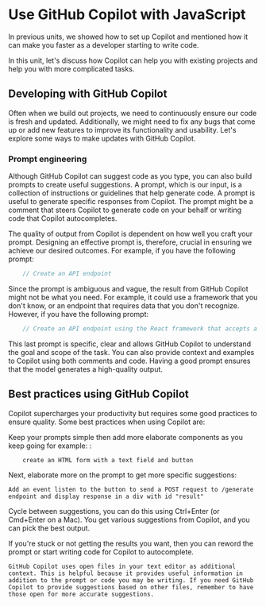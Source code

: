 # Use GitHub Copilot with JavaScript
In previous units, we showed how to set up Copilot and mentioned how it can make you faster as a developer starting to write code.

In this unit, let's discuss how Copilot can help you with existing projects and help you with more complicated tasks.

## Developing with GitHub Copilot
Often when we build out projects, we need to continuously ensure our code is fresh and updated. Additionally, we might need to fix any bugs that come up or add new features to improve its functionality and usability. Let's explore some ways to make updates with GitHub Copilot.

### Prompt engineering
Although GitHub Copilot can suggest code as you type, you can also build prompts to create useful suggestions. A prompt, which is our input, is a collection of instructions or guidelines that help generate code. A prompt is useful to generate specific responses from Copilot. The prompt might be a comment that steers Copilot to generate code on your behalf or writing code that Copilot autocompletes.

The quality of output from Copilot is dependent on how well you craft your prompt. Designing an effective prompt is, therefore, crucial in ensuring we achieve our desired outcomes. For example, if you have the following prompt:

```js
    // Create an API endpoint
```

Since the prompt is ambiguous and vague, the result from GitHub Copilot might not be what you need. For example, it could use a framework that you don't know, or an endpoint that requires data that you don't recognize. However, if you have the following prompt:

```js
    // Create an API endpoint using the React framework that accepts a JSON payload in a POST request
```

This last prompt is specific, clear and allows GitHub Copilot to understand the goal and scope of the task. You can also provide context and examples to Copilot using both comments and code. Having a good prompt ensures that the model generates a high-quality output.

## Best practices using GitHub Copilot
Copilot supercharges your productivity but requires some good practices to ensure quality. Some best practices when using Copilot are:

Keep your prompts simple then add more elaborate components as you keep going for example: :

```text
    create an HTML form with a text field and button
```

Next, elaborate more on the prompt to get more specific suggestions:

```text
Add an event listen to the button to send a POST request to /generate endpoint and display response in a div with id "result"
```

Cycle between suggestions, you can do this using Ctrl+Enter (or Cmd+Enter on a Mac). You get various suggestions from Copilot, and you can pick the best output.

If you're stuck or not getting the results you want, then you can reword the prompt or start writing code for Copilot to autocomplete.

```
GitHub Copilot uses open files in your text editor as additional context. This is helpful because it provides useful information in addition to the prompt or code you may be writing. If you need GitHub Copilot to provide suggestions based on other files, remember to have those open for more accurate suggestions.
```
